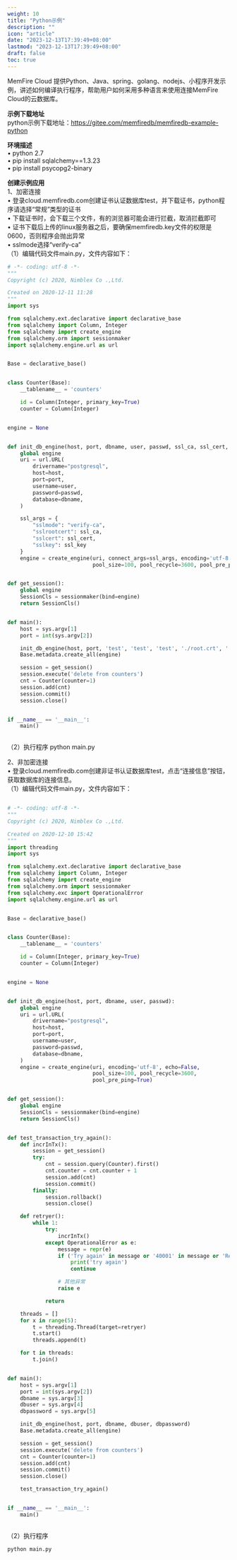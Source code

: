 ```yaml
---
weight: 10
title: "Python示例"
description: ""
icon: "article"
date: "2023-12-13T17:39:49+08:00"
lastmod: "2023-12-13T17:39:49+08:00"
draft: false
toc: true
---
```



MemFire Cloud 提供Python、Java、spring、golang、nodejs、小程序开发示例，讲述如何编译执行程序，帮助用户如何采用多种语言来使用连接MemFire Cloud的云数据库。  

 **示例下载地址**   
 python示例下载地址：https://gitee.com/memfiredb/memfiredb-example-python  

**环境描述**  
•	python 2.7  
•	pip install sqlalchemy==1.3.23  
•	pip install psycopg2-binary  

**创建示例应用**   
1、加密连接  
•	登录cloud.memfiredb.com创建证书认证数据库test，并下载证书，python程序请选择“常规”类型的证书  
•	下载证书时，会下载三个文件，有的浏览器可能会进行拦截，取消拦截即可  
•	证书下载后上传的linux服务器之后，要确保memfiredb.key文件的权限是0600，否则程序会抛出异常  
•	sslmode选择“verify-ca”  
（1）编辑代码文件main.py，文件内容如下：  

``` python
# -*- coding: utf-8 -*-
"""
Copyright (c) 2020, Nimblex Co .,Ltd.

Created on 2020-12-11 11:28
"""
import sys

from sqlalchemy.ext.declarative import declarative_base
from sqlalchemy import Column, Integer
from sqlalchemy import create_engine
from sqlalchemy.orm import sessionmaker
import sqlalchemy.engine.url as url


Base = declarative_base()


class Counter(Base):
    __tablename__ = 'counters'

    id = Column(Integer, primary_key=True)
    counter = Column(Integer)


engine = None


def init_db_engine(host, port, dbname, user, passwd, ssl_ca, ssl_cert, ssl_key):
    global engine
    uri = url.URL(
        drivername="postgresql",
        host=host,
        port=port,
        username=user,
        password=passwd,
        database=dbname,
    )

    ssl_args = {
        "sslmode": "verify-ca",
        "sslrootcert": ssl_ca,
        "sslcert": ssl_cert,
        "sslkey": ssl_key
    }
    engine = create_engine(uri, connect_args=ssl_args, encoding='utf-8', echo=False,
                           pool_size=100, pool_recycle=3600, pool_pre_ping=True)


def get_session():
    global engine
    SessionCls = sessionmaker(bind=engine)
    return SessionCls()


def main():
    host = sys.argv[1]
    port = int(sys.argv[2])

    init_db_engine(host, port, 'test', 'test', 'test', './root.crt', './memfiredb.crt', './memfiredb.key')
    Base.metadata.create_all(engine)

    session = get_session()
    session.execute('delete from counters')
    cnt = Counter(counter=1)
    session.add(cnt)
    session.commit()
    session.close()


if __name__ == '__main__':
    main()
  
```

（2）执行程序
python main.py

2、非加密连接  
•	登录cloud.memfiredb.com创建非证书认证数据库test，点击“连接信息”按钮，获取数据库的连接信息。  
（1）编辑代码文件main.py，文件内容如下：    
```python

# -*- coding: utf-8 -*-
"""
Copyright (c) 2020, Nimblex Co .,Ltd.

Created on 2020-12-10 15:42
"""
import threading
import sys

from sqlalchemy.ext.declarative import declarative_base
from sqlalchemy import Column, Integer
from sqlalchemy import create_engine
from sqlalchemy.orm import sessionmaker
from sqlalchemy.exc import OperationalError
import sqlalchemy.engine.url as url


Base = declarative_base()


class Counter(Base):
    __tablename__ = 'counters'

    id = Column(Integer, primary_key=True)
    counter = Column(Integer)


engine = None


def init_db_engine(host, port, dbname, user, passwd):
    global engine
    uri = url.URL(
        drivername="postgresql",
        host=host,
        port=port,
        username=user,
        password=passwd,
        database=dbname,
    )
    engine = create_engine(uri, encoding='utf-8', echo=False,
                           pool_size=100, pool_recycle=3600,
                           pool_pre_ping=True)


def get_session():
    global engine
    SessionCls = sessionmaker(bind=engine)
    return SessionCls()


def test_transaction_try_again():
    def incrInTx():
        session = get_session()
        try:
            cnt = session.query(Counter).first()
            cnt.counter = cnt.counter + 1
            session.add(cnt)
            session.commit()
        finally:
            session.rollback()
            session.close()

    def retryer():
        while 1:
            try:
                incrInTx()
            except OperationalError as e:
                message = repr(e)
                if ('Try again' in message or '40001' in message or 'Restart read required' in message):
                    print('try again')
                    continue

                # 其他异常
                raise e

            return

    threads = []
    for x in range(5):
        t = threading.Thread(target=retryer)
        t.start()
        threads.append(t)

    for t in threads:
        t.join()


def main():
    host = sys.argv[1]
    port = int(sys.argv[2])
    dbname = sys.argv[3]
    dbuser = sys.argv[4]
    dbpassword = sys.argv[5]

    init_db_engine(host, port, dbname, dbuser, dbpassword)
    Base.metadata.create_all(engine)

    session = get_session()
    session.execute('delete from counters')
    cnt = Counter(counter=1)
    session.add(cnt)
    session.commit()
    session.close()

    test_transaction_try_again()


if __name__ == '__main__':
    main()
   
```


（2）执行程序  

``` python main.py ```

